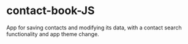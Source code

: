 # contact-book-JS
App for saving contacts and modifying its data, with a contact search functionality and app theme change.